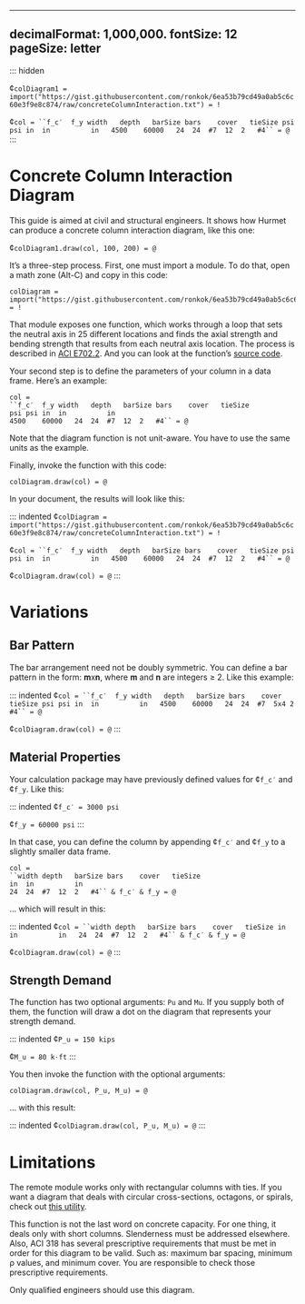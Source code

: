 ---------------
decimalFormat: 1,000,000.
fontSize: 12
pageSize: letter
---------------

::: hidden

¢` colDiagram1 =
import("https://gist.githubusercontent.com/ronkok/6ea53b79cd49a0ab5c6c60e3f9e8c874/raw/concreteColumnInteraction.txt") = ! `

¢``` col =
``f_c′	f_y	width	depth	barSize	bars	cover	tieSize
psi	psi	in	in			in	
4500	60000	24	24	#7	12	2	#4`` = @ ```
:::

# Concrete Column Interaction Diagram

This guide is aimed at civil and structural engineers. It shows how Hurmet can
produce a concrete column interaction diagram, like this one:

¢` colDiagram1.draw(col, 100, 200) = @ `

It’s a three-step process. First, one must import a module. To do that, open a
math zone (Alt-C) and copy in this code:

```
colDiagram = import("https://gist.githubusercontent.com/ronkok/6ea53b79cd49a0ab5c6c60e3f9e8c874/raw/concreteColumnInteraction.txt") = !
```

That module exposes one function, which works through a loop that sets the neutral
axis in 25 different locations and finds the axial strength and bending strength
that results from each neutral axis location. The process is described in [ACI E702.2][1].
And you can look at the function’s [source code][2].

Your second step is to define the parameters of your column in a data frame.
Here’s an example:

```
col =
``f_c′	f_y	width	depth	barSize	bars	cover	tieSize
psi	psi	in	in			in	
4500	60000	24	24	#7	12	2	#4`` = @
```

Note that the diagram function is not unit-aware. You have to use the same units
as the example.

Finally, invoke the function with this code:

```
colDiagram.draw(col) = @
```

In your document, the results will look like this:

::: indented
¢` colDiagram =
import("https://gist.githubusercontent.com/ronkok/6ea53b79cd49a0ab5c6c60e3f9e8c874/raw/concreteColumnInteraction.txt") = ! `

¢``` col =
``f_c′	f_y	width	depth	barSize	bars	cover	tieSize
psi	psi	in	in			in	
4500	60000	24	24	#7	12	2	#4`` = @ ```

¢` colDiagram.draw(col) = @ `
:::

# Variations

## Bar Pattern

The bar arrangement need not be doubly symmetric. You can define a bar pattern
in the form: 𝐦x𝐧, where 𝐦 and 𝐧 are integers ≥ 2. Like this example:

::: indented
¢``` col =
``f_c′	f_y	width	depth	barSize	bars	cover	tieSize
psi	psi	in	in			in	
4500	60000	24	24	#7	5x4	2	#4`` = @ ```

¢` colDiagram.draw(col) = @ `
:::

## Material Properties

Your calculation package may have previously defined values for ¢` f_c′ ` and ¢` f_y `.
Like this:

::: indented
¢` f_c′ = 3000 psi `

¢` f_y = 60000 psi `
:::

In that case, you can define the column by appending ¢` f_c′ ` and ¢` f_y ` to
a slightly smaller data frame.

```
col =
``width	depth	barSize	bars	cover	tieSize
in	in			in	
24	24	#7	12	2	#4`` & f_c′ & f_y = @
```

… which will result in this:

::: indented
¢``` col =
``width	depth	barSize	bars	cover	tieSize
in	in			in	
24	24	#7	12	2	#4`` & f_c′ & f_y = @ ```

¢` colDiagram.draw(col) = @ `
:::

## Strength Demand

The function has two optional arguments: `Pu` and `Mu`. If you supply both of
them, the function will draw a dot on the diagram that represents your strength
demand.

::: indented
¢` P_u = 150 kips `

¢` M_u = 80 k·ft `
:::

You then invoke the function with the optional arguments:

```
colDiagram.draw(col, P_u, M_u) = @
```

… with this result:

::: indented
¢` colDiagram.draw(col, P_u, M_u) = @ `
:::

# Limitations

The remote module works only with rectangular columns with ties. If you want
a diagram that deals with circular cross-sections, octagons, or spirals,
check out [this utility][3].

This function is not the last word on concrete capacity. For one thing, it deals
only with short columns. Slenderness must be addressed elsewhere. Also, ACI 318
has several prescriptive requirements that must be met in order for this
diagram to be valid. Such as: maximum bar spacing, minimum ρ values, and
minimum cover. You are responsible to check those prescriptive requirements. 

Only qualified engineers should use this diagram.


[1]: https://www.concrete.org/portals/0/files/pdf/e702.2_interaction_diagram_for_concrete_columns_2007-02-20.pdf

[2]: https://gist.githubusercontent.com/ronkok/6ea53b79cd49a0ab5c6c60e3f9e8c874/raw/concreteColumnInteraction.txt

[3]: https://observablehq.com/@ronkok/concrete-column-interaction-diagram
